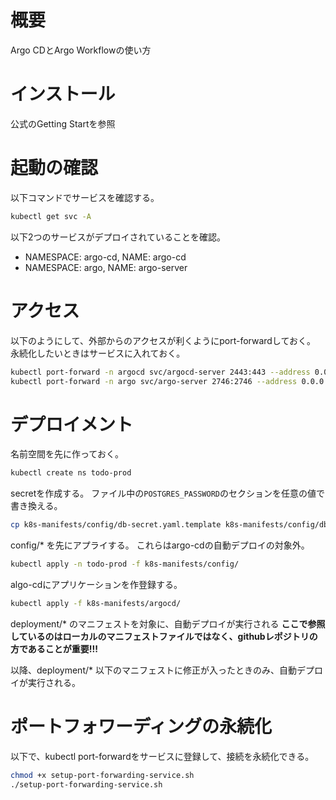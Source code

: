 # 概要
Argo CDとArgo Workflowの使い方


# インストール
公式のGetting Startを参照


# 起動の確認
以下コマンドでサービスを確認する。

```sh
kubectl get svc -A
```

以下2つのサービスがデプロイされていることを確認。
- NAMESPACE: argo-cd, NAME: argo-cd
- NAMESPACE: argo, NAME: argo-server



# アクセス
以下のようにして、外部からのアクセスが利くようにport-forwardしておく。
永続化したいときはサービスに入れておく。
```sh
kubectl port-forward -n argocd svc/argocd-server 2443:443 --address 0.0.0.0
kubectl port-forward -n argo svc/argo-server 2746:2746 --address 0.0.0.0
```


# デプロイメント
名前空間を先に作っておく。
```sh
kubectl create ns todo-prod
```

secretを作成する。
ファイル中の`POSTGRES_PASSWORD`のセクションを任意の値で書き換える。
```sh
cp k8s-manifests/config/db-secret.yaml.template k8s-manifests/config/db-secret.yaml
```

config/* を先にアプライする。
これらはargo-cdの自動デプロイの対象外。
```sh
kubectl apply -n todo-prod -f k8s-manifests/config/
```

algo-cdにアプリケーションを作登録する。
```sh
kubectl apply -f k8s-manifests/argocd/ 
```
deployment/* のマニフェストを対象に、自動デプロイが実行される
**ここで参照しているのはローカルのマニフェストファイルではなく、githubレポジトリの方であることが重要!!!**


以降、deployment/* 以下のマニフェストに修正が入ったときのみ、自動デプロイが実行される。


# ポートフォワーディングの永続化
以下で、kubectl port-forwardをサービスに登録して、接続を永続化できる。
```sh
chmod +x setup-port-forwarding-service.sh
./setup-port-forwarding-service.sh
```